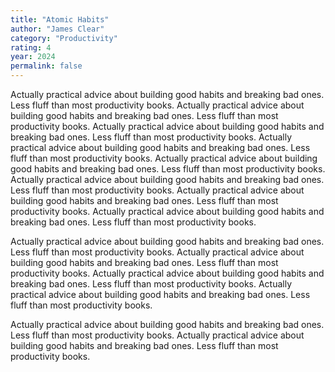 ```yaml
---
title: "Atomic Habits"
author: "James Clear"
category: "Productivity"
rating: 4
year: 2024
permalink: false
---
```


Actually practical advice about building good habits and breaking bad ones. Less fluff than most productivity books. Actually practical advice about building good habits and breaking bad ones. Less fluff than most productivity books. Actually practical advice about building good habits and breaking bad ones. Less fluff than most productivity books. Actually practical advice about building good habits and breaking bad ones. Less fluff than most productivity books. Actually practical advice about building good habits and breaking bad ones. Less fluff than most productivity books. Actually practical advice about building good habits and breaking bad ones. Less fluff than most productivity books. Actually practical advice about building good habits and breaking bad ones. Less fluff than most productivity books. Actually practical advice about building good habits and breaking bad ones. Less fluff than most productivity books.

Actually practical advice about building good habits and breaking bad ones. Less fluff than most productivity books. Actually practical advice about building good habits and breaking bad ones. Less fluff than most productivity books. Actually practical advice about building good habits and breaking bad ones. Less fluff than most productivity books. Actually practical advice about building good habits and breaking bad ones. Less fluff than most productivity books.

Actually practical advice about building good habits and breaking bad ones. Less fluff than most productivity books. Actually practical advice about building good habits and breaking bad ones. Less fluff than most productivity books.